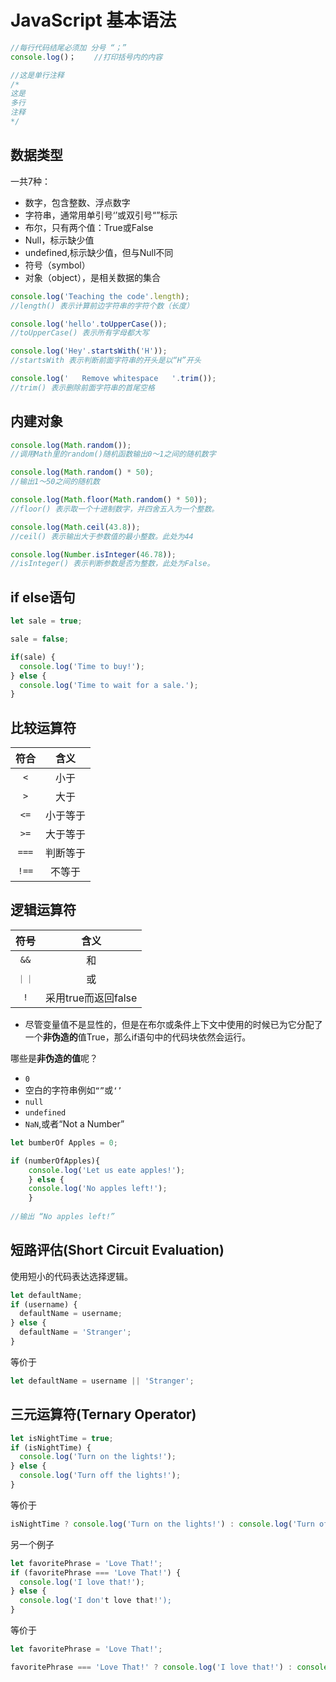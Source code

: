 # JavaScript 基本语法
```javascript
//每行代码结尾必须加 分号 “；”
console.log()；    //打印括号内的内容

//这是单行注释
/*
这是
多行
注释
*/


```

## 数据类型
一共7种：
- 数字，包含整数、浮点数字
- 字符串，通常用单引号‘’或双引号“”标示
- 布尔，只有两个值：True或False
- Null，标示缺少值
- undefined,标示缺少值，但与Null不同
- 符号（symbol）
- 对象（object），是相关数据的集合

```javascript
console.log('Teaching the code'.length);
//length() 表示计算前边字符串的字符个数（长度）

console.log('hello'.toUpperCase());
//toUpperCase() 表示所有字母都大写

console.log('Hey'.startsWith('H'));
//startsWith 表示判断前面字符串的开头是以“H”开头

console.log('   Remove whitespace   '.trim());
//trim() 表示删除前面字符串的首尾空格

```

## 内建对象

```javascript
console.log(Math.random());
//调用Math里的random()随机函数输出0～1之间的随机数字

console.log(Math.random() * 50);
//输出1～50之间的随机数

console.log(Math.floor(Math.random() * 50));
//floor() 表示取一个十进制数字，并四舍五入为一个整数。

console.log(Math.ceil(43.8));
//ceil() 表示输出大于参数值的最小整数。此处为44

console.log(Number.isInteger(46.78));
//isInteger() 表示判断参数是否为整数，此处为False。


```

## if else语句

```javascript
let sale = true;

sale = false;

if(sale) {
  console.log('Time to buy!');
} else {
  console.log('Time to wait for a sale.');
}
```

## 比较运算符

符合|含义
:--:|:--:
`<`|小于
`>`|大于
`<=`|小于等于
`>=`|大于等于
`===`|判断等于
`!==`|不等于

## 逻辑运算符

|符号|含义|
|:--:|:--:|
|`&&` | 和 |
| `｜｜`  | 或 |
|`!` | 采用true而返回false|


- 尽管变量值不是显性的，但是在布尔或条件上下文中使用的时候已为它分配了一个**非伪造的**值True，那么if语句中的代码块依然会运行。  

哪些是**非伪造的值**呢？
- `0`
- 空白的字符串例如`“”`或`‘’`
- `null`
- `undefined`
- `NaN`,或者“Not a Number”

```javascript
let bumberOf Apples = 0;

if (numberOfApples){
    console.log('Let us eate apples!');
    } else {
    console.log('No apples left!');
    }
    
//输出 “No apples left!”
```

## 短路评估(Short Circuit Evaluation)
使用短小的代码表达选择逻辑。

```javascript {.line-numbers}
let defaultName;
if (username) {
  defaultName = username;
} else {
  defaultName = 'Stranger';
}
```

等价于

```javascript {.line-numbers}
let defaultName = username || 'Stranger';
```

## 三元运算符(Ternary Operator)

```javascript
let isNightTime = true;
if (isNightTime) {
  console.log('Turn on the lights!');
} else {
  console.log('Turn off the lights!');
}
```

等价于

```javascript
isNightTime ? console.log('Turn on the lights!') : console.log('Turn off the lights!');
```

另一个例子

```javascript
let favoritePhrase = 'Love That!';
if (favoritePhrase === 'Love That!') {
  console.log('I love that!');
} else {
  console.log('I don't love that!');
}
```

等价于

```javascript
let favoritePhrase = 'Love That!';

favoritePhrase === 'Love That!' ? console.log('I love that!') : console.log('I don't love that!');
```

